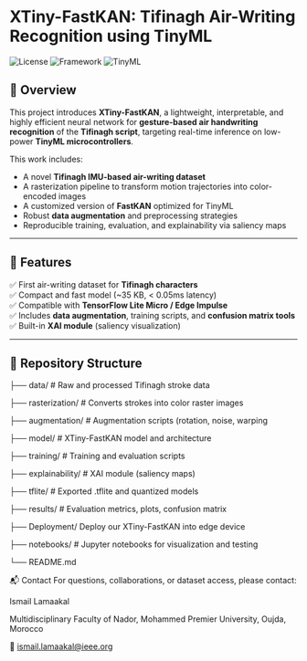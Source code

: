 # XTiny-FastKAN: Tifinagh Air-Writing Recognition using TinyML

![License](https://img.shields.io/badge/license-MIT-green)
![Framework](https://img.shields.io/badge/TensorFlow-2.x-blue)
![TinyML](https://img.shields.io/badge/TinyML-Ready-success)

## 📌 Overview

This project introduces **XTiny-FastKAN**, a lightweight, interpretable, and highly efficient neural network for **gesture-based air handwriting recognition** of the **Tifinagh script**, targeting real-time inference on low-power **TinyML microcontrollers**.

This work includes:
- A novel **Tifinagh IMU-based air-writing dataset**
- A rasterization pipeline to transform motion trajectories into color-encoded images
- A customized version of **FastKAN** optimized for TinyML
- Robust **data augmentation** and preprocessing strategies
- Reproducible training, evaluation, and explainability via saliency maps

---

## 🚀 Features

✅ First air-writing dataset for **Tifinagh characters**  
✅ Compact and fast model (~35 KB, < 0.05ms latency)  
✅ Compatible with **TensorFlow Lite Micro / Edge Impulse**  
✅ Includes **data augmentation**, training scripts, and **confusion matrix tools**  
✅ Built-in **XAI module** (saliency visualization)

---

## 📂 Repository Structure
├── data/ # Raw and processed Tifinagh stroke data

├── rasterization/ # Converts strokes into color raster images

├── augmentation/ # Augmentation scripts (rotation, noise, warping

├── model/ # XTiny-FastKAN model and architecture

├── training/ # Training and evaluation scripts

├── explainability/ # XAI module (saliency maps)

├── tflite/ # Exported .tflite and quantized models

├── results/ # Evaluation metrics, plots, confusion matrix

├── Deployment/ Deploy our XTiny-FastKAN into edge device

├── notebooks/ # Jupyter notebooks for visualization and testing

└── README.md


📬 Contact
For questions, collaborations, or dataset access, please contact:

Ismail Lamaakal

 Multidisciplinary Faculty of Nador, Mohammed Premier University, Oujda, Morocco
 
📧 ismail.lamaakal@ieee.org
